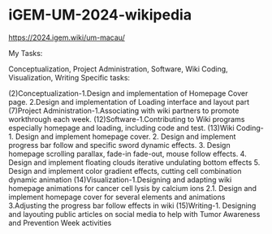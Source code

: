 # iGEM-UM-2024-wikipedia

https://2024.igem.wiki/um-macau/


My Tasks:

Conceptualization, Project Administration, Software, Wiki Coding, Visualization, Writing
Specific tasks:

(2)Conceptualization-1.Design and implementation of Homepage Cover page. 2.Design and implementation of Loading interface and layout part (7)Project Administration-1.Associating with wiki partners to promote workthrough each week. (12)Software-1.Contributing to Wiki programs especially homepage and loading, including code and test. (13)Wiki Coding-1. Design and implement homepage cover. 2. Design and implement progress bar follow and specific sword dynamic effects. 3. Design homepage scrolling parallax, fade-in fade-out, mouse follow effects. 4. Design and implement floating clouds iterative undulating bottom effects 5. Design and implement color gradient effects, cutting cell combination dynamic animation (14)Visualization-1.Designing and adapting wiki homepage animations for cancer cell lysis by calcium ions 2.1. Design and implement homepage cover for several elements and animations 3.Adjusting the progress bar follow effects in wiki (15)Writing-1. Designing and layouting public articles on social media to help with Tumor Awareness and Prevention Week activities
